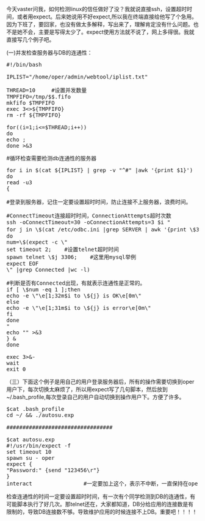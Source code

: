 <!--
author: beebol
date: 2013-09-11 23:00:42
title: 【shell】expect的使用案例
tags: bash_profile,expect
category: Linux基础,Shell
status: publish
summary: 今天vaster问我，如何检测linux的信任做好了没？我就说直接ssh，设置超时时间，或者用expect。后来她说用不好expect,所以我在终端直接给他写了个急用。因为下班了，要回家，也没有做太多解释，写出来了，理解肯定没有什么问题。也不是她不会，主要是写得太少了。expec
-->

今天vaster问我，如何检测linux的信任做好了没？我就说直接ssh，设置超时时间，或者用expect。后来她说用不好expect,所以我在终端直接给他写了个急用。因为下班了，要回家，也没有做太多解释，写出来了，理解肯定没有什么问题。也不是她不会，主要是写得太少了。expect使用方法就不说了，网上多得很。我就直接写几个例子吧。

(一)并发检查服务器与DB的连通性：
<pre class="lang:sh decode:true">#!/bin/bash

IPLIST="/home/oper/admin/webtool/iplist.txt"

THREAD=10     #设置并发数量
TMPFIFO=/tmp/$$.fifo
mkfifo $TMPFIFO
exec 3&lt;&gt;${TMPFIFO}
rm -rf ${TMPFIFO}

for((i=1;i&lt;=$THREAD;i++))
do
echo ;
done &gt;&amp;3</pre>
#循环检查需要检测db连通性的服务器
<pre class="lang:sh decode:true">for i in $(cat ${IPLIST} | grep -v "^#" |awk '{print $1}')
do
read -u3
{

#登录到服务器，记住一定要设置超时时间，防止连接不上服务器，浪费时间。

#ConnectTimeout连接超时时间，ConnectionAttempts超时次数
ssh -oConnectTimeout=30 -oConnectionAttempts=3 $i "
for j in \$(cat /etc/odbc.ini |grep SERVER | awk '{print \$3}')    #这里获得服务器需要连接的DB服务器
do
num=\$(expect -c \"
set timeout 2;    #设置telnet超时时间
spawn telnet \$j 3306;    #这里用mysql举例
expect EOF
\" |grep Connected |wc -l)

#判断是否有Connected出现，有就表示连通性是正常的。
if [ \$num -eq 1 ];then
echo -e \"\e[1;32m$i to \${j} is OK\e[0m\"
else
echo -e \"\e[1;31m$i to \${j} is error\e[0m\"
fi
done
"
echo "" &gt;&amp;3
} &amp;
done

exec 3&gt;&amp;-
wait
exit 0</pre>
（三）下面这个例子是用自己的用户登录服务器后，所有的操作需要切换到oper用户下，每次切换太麻烦了，所以用expect写了几句脚本，然后放到~/.bash_profile,每次登录自己的用户自动切换到操作用户下。方便了许多。
<pre class="lang:sh decode:true ">$cat .bash_profile
cd ~/ &amp;&amp; ./autosu.exp

#################################

$cat autosu.exp
#!/usr/bin/expect -f
set timeout 10
spawn su - oper
expect {
"Password:" {send "123456\r"}
}
interact                #一定要加上这个，表示不中断，一直保持在oper用户下</pre>
检查连通性的时间一定要设置超时时间，有一次有个同学检测到DB的连通性，有可能脚本执行了好几次。那telnet还在，大家都知道，DB分给应用的连接数是有限制的，导致DB连接数不够。导致维护应用的时候连接不上DB。重要吧！！！！